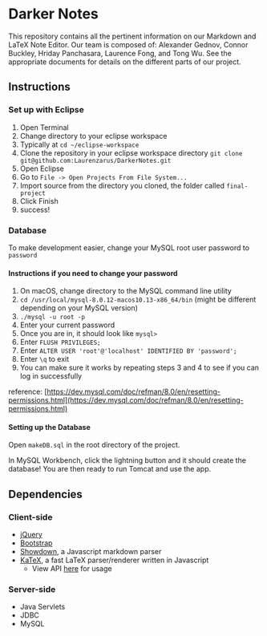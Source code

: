 # Darker Notes
This repository contains all the pertinent information on our Markdown and LaTeX Note Editor. Our team is composed of: Alexander Gednov,
Connor Buckley, Hriday Panchasara, Laurence Fong, and Tong Wu. See the appropriate documents for details on the different
parts of our project.

## Instructions

### Set up with Eclipse

1. Open Terminal
2. Change directory to your eclipse workspace
  1. Typically at `cd ~/eclipse-workspace`
1. Clone the repository in your eclipse workspace directory `git clone git@github.com:Laurenzarus/DarkerNotes.git`
2. Open Eclipse
3. Go to `File -> Open Projects From File System...`
4. Import source from the directory you cloned, the folder called `final-project`
5. Click Finish
6. success!

### Database

To make development easier, change your MySQL root user password to `password`

#### Instructions if you need to change your password

1. On macOS, change directory to the MySQL command line utility
  1. `cd /usr/local/mysql-8.0.12-macos10.13-x86_64/bin` (might be different depending on your MySQL version)
1. `./mysql -u root -p`
2. Enter your current password
3. Once you are in, it should look like `mysql> `
4. Enter `FLUSH PRIVILEGES;`
5. Enter `ALTER USER 'root'@'localhost' IDENTIFIED BY 'password';`
6. Enter `\q` to exit
7. You can make sure it works by repeating steps 3 and 4 to see if you can log in successfully

reference: [https://dev.mysql.com/doc/refman/8.0/en/resetting-permissions.html](https://dev.mysql.com/doc/refman/8.0/en/resetting-permissions.html)

#### Setting up the Database

Open `makeDB.sql` in the root directory of the project.

In MySQL Workbench, click the lightning button and it should create the database! You are then ready to run Tomcat and use the app.


## Dependencies

### Client-side

* [jQuery](https://code.jquery.com/)
* [Bootstrap](http://getbootstrap.com/)
* [Showdown](http://showdownjs.com/), a Javascript markdown parser
* [KaTeX](https://katex.org/), a fast LaTeX parser/renderer written in Javascript
	* View API [here](https://katex.org/docs/api.html) for usage


### Server-side

* Java Servlets
* JDBC
* MySQL
